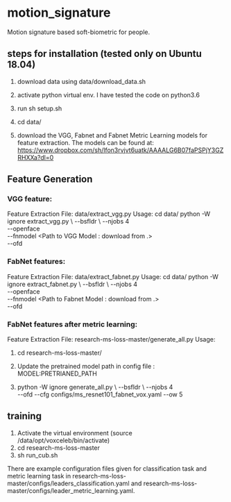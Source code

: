 # motion_signature
Motion signature based soft-biometric for people.

## steps for installation (tested only on Ubuntu 18.04)

1) download data using data/download_data.sh

2) activate python virtual env. I have tested the code on python3.6

3) run sh setup.sh

4) cd data/

5) download the VGG, Fabnet and Fabnet Metric Learning models for feature extraction. 
The models can be found at: https://www.dropbox.com/sh/lfon3rvjvt6uatk/AAAALG6B07faPSPjY3GZRHXXa?dl=0


## Feature Generation

### VGG feature:

Feature Extraction File: data/extract_vgg.py
Usage: cd data/
python -W ignore extract_vgg.py \ 
--bsfldr <basefolder with mp4 files> \ 
--njobs 4 \
--openface <Openface Binary Folder> \
--fnmodel <Path to VGG Model : download from .> \
--ofd  <output base folder>

### FabNet features:

Feature Extraction File: data/extract_fabnet.py
Usage: cd data/
python -W ignore extract_fabnet.py \ 
--bsfldr <basefolder with mp4> \ 
--njobs 4 \
--openface <Openface Binary Folder> \
--fnmodel <Path to Fabnet Model : download from .> \
--ofd  <output base folder>

### FabNet features after metric learning:

Feature Extraction File: research-ms-loss-master/generate_all.py
Usage: 
1) cd research-ms-loss-master/
2) Update the pretrained model path in config file : 
MODEL:PRETRIANED_PATH

3) python -W ignore generate_all.py \ 
--bsfldr <basefolder with mp4> \ 
--njobs 4 \
--ofd  <output base folder>
--cfg configs/ms_resnet101_fabnet_vox.yaml
--ow 5

  
## training

1) Activate the virtual environment (source /data/opt/voxceleb/bin/activate)
2) cd research-ms-loss-master
3) sh run_cub.sh

There are example configuration files given for classification task and metric learning task in research-ms-loss-master/configs/leaders_classification.yaml and research-ms-loss-master/configs/leader_metric_learning.yaml.
